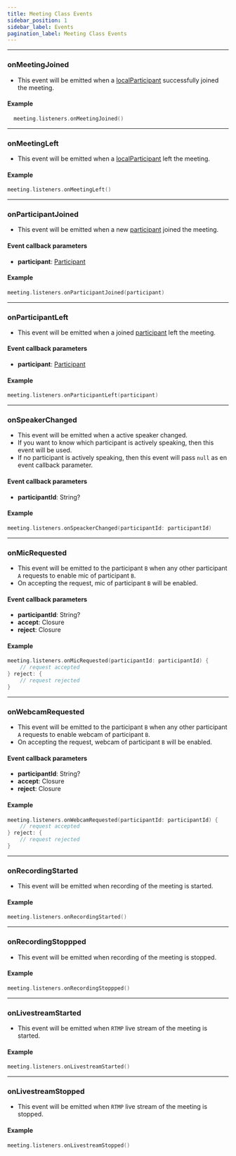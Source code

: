 ```yaml
---
title: Meeting Class Events
sidebar_position: 1
sidebar_label: Events
pagination_label: Meeting Class Events
---
```


<div class="sdk-api-ref-only-h4">

---

### onMeetingJoined

- This event will be emitted when a [localParticipant](./) successfully joined the meeting.

#### Example

```swift
  meeting.listeners.onMeetingJoined()
```

---

### onMeetingLeft

- This event will be emitted when a [localParticipant](./) left the meeting.

#### Example

```swift
meeting.listeners.onMeetingLeft()
```

---

### onParticipantJoined

- This event will be emitted when a new [participant](./) joined the meeting.

#### Event callback parameters

- **participant**: [Participant](./)

#### Example

```swift
meeting.listeners.onParticipantJoined(participant)
```

---

### onParticipantLeft

- This event will be emitted when a joined [participant](./) left the meeting.

#### Event callback parameters

- **participant**: [Participant](./)

#### Example

```swift
meeting.listeners.onParticipantLeft(participant)
```
---

### onSpeakerChanged

- This event will be emitted when a active speaker changed.
- If you want to know which participant is actively speaking, then this event will be used.
- If no participant is actively speaking, then this event will pass `null` as en event callback parameter.

#### Event callback parameters

- **participantId**: String?

#### Example

```swift
meeting.listeners.onSpeackerChanged(participantId: participantId)
```

---

### onMicRequested

- This event will be emitted to the participant `B` when any other participant `A` requests to enable mic of participant `B`.
- On accepting the request, mic of participant `B` will be enabled.

#### Event callback parameters

- **participantId**: String?
- **accept**: Closure
- **reject**: Closure

#### Example

```swift
meeting.listeners.onMicRequested(participantId: participantId) {
    // request accepted 
} reject: {
    // request rejected
}
```

---

### onWebcamRequested

- This event will be emitted to the participant `B` when any other participant `A` requests to enable webcam of participant `B`.
- On accepting the request, webcam of participant `B` will be enabled.

#### Event callback parameters

- **participantId**: String?
- **accept**: Closure
- **reject**: Closure

#### Example

```swift
meeting.listeners.onWebcamRequested(participantId: participantId) {
    // request accepted 
} reject: {
    // request rejected
}
```

---

### onRecordingStarted

- This event will be emitted when recording of the meeting is started.

#### Example

```swift
meeting.listeners.onRecordingStarted()
```

---

### onRecordingStoppped

- This event will be emitted when recording of the meeting is stopped.

#### Example

```swift
meeting.listeners.onRecordingStoppped()
```

---

### onLivestreamStarted

- This event will be emitted when `RTMP` live stream of the meeting is started.

#### Example

```swift
meeting.listeners.onLivestreamStarted()
```

---

### onLivestreamStopped

- This event will be emitted when `RTMP` live stream of the meeting is stopped.

#### Example

```swift
meeting.listeners.onLivestreamStopped()
```

</div>
